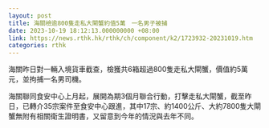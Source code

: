 ```yaml
---
layout: post
title: 海關檢逾800隻走私大閘蟹約值5萬　一名男子被捕
date: 2023-10-19 18:12:13.000000000 +08:00
link: https://news.rthk.hk/rthk/ch/component/k2/1723932-20231019.htm
categories: rthk
---
```


海關昨日對一輛入境貨車截查，檢獲共6箱超過800隻走私大閘蟹，價值約5萬元，並拘捕一名男司機。

海關聯同食安中心上月起，展開為期3個月聯合行動，打擊走私大閘蟹，截至昨日，已轉介35宗案件至食安中心跟進，其中17宗、約1400公斤、大約7800隻大閘蟹無附有相關衛生證明書，又留意到今年的情況與去年不同。
